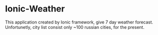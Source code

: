 # Ionic-Weather
This application created by Ionic framework, give 7 day weather forecast. Unfortunetly, city list consist only ~100 russian cities, for the present.  
